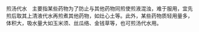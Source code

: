 煎汤代水　主要指某些药物为了防止与其他药物同煎使煎液混浊，难于服用，宜先煎后取其上清液代水再煎煮其他药物，如灶心土等。此外，某些药物质轻用量多，体积大，吸水量大如玉米须、丝瓜络、金钱草等，也可煎汤代水用。